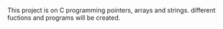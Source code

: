 This project is on C programming pointers, arrays and strings. different fuctions and programs will be created.
